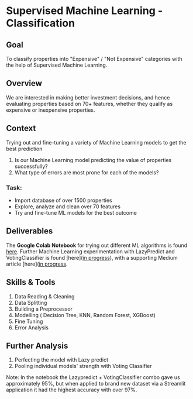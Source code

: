 # Supervised Machine Learning - Classification
## Goal
To classify properties into "Expensive" / "Not Expensive" categories with the help of Supervised Machine Learning.  

## Overview 
We are interested in making better investment decisions, and hence evaluating properties based on 70+ features, whether they qualify as expensive or inexpensive properties.

## Context
Trying out and fine-tuning a variety of Machine Learning models to get the best prediction

1. Is our Machine Learning model predicting the value of properties successfully?
2. What type of errors are most prone for each of the models?

### Task: 
* Import database of over 1500 properties
* Explore, analyze and clean over 70 features
* Try and fine-tune ML models for the best outcome

## Deliverables
The **Google Colab Notebook** for trying out different ML algorithms is found [here](https://github.com/Cintia0528/Project-6-Supervised-Machine-Learning---Classification/blob/1c9d84d012a3df27d01b413010a3be04dec79acf/5_b_Housing_Model_Selection_.ipynb).
Further Machine Learning experimentation with LazyPredict and VotingClassifier is found [here]([in progress](https://github.com/Cintia0528/Project-6-Supervised-Machine-Learning--Classification-/blob/aa13379741c4444573b21000712825789fd7ef70/5_c_Housing_Model_Selection_LazyPredict%20(1).ipynb)), with a supporting Medium article [here]([in progress](https://medium.com/@ubp0528/another-ml-puzzle-decoding-the-factors-behind-expensive-homes-a6f096aa91e1).

## Skills & Tools
1. Data Reading & Cleaning 
2. Data Splitting 
3. Building a Preprocessor
4. Modelling ( Decision Tree, KNN, Random Forest, XGBoost)
5. Fine Tuning
6. Error Analysis

## Further Analysis
1. Perfecting the model with Lazy predict
2. Pooling individual models' strength with Voting Classifier

Note: In the notebook the Lazypredict + VotingClassifier combo gave us approximately 95%, but when applied to brand new dataset via a Streamlit application it had the highest accuracy with over 97%.  

